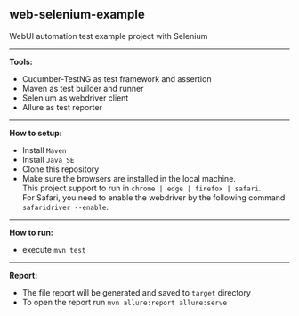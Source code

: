 ## web-selenium-example

WebUI automation test example project with Selenium

---

<b>Tools:</b>

- Cucumber-TestNG as test framework and assertion
- Maven as test builder and runner
- Selenium as webdriver client
- Allure as test reporter

---

<b>How to setup:</b>

- Install `Maven`
- Install `Java SE`
- Clone this repository
- Make sure the browsers are installed in the local machine. \
This project support to run in `chrome | edge | firefox | safari`. \
For Safari, you need to enable the webdriver by the following command `safaridriver --enable`.


---

<b>How to run:</b>

<!-- - For all tests -->

   - execute `mvn test`

<!-- - For specific feature using tags

   - `` -->

---

<b>Report:</b>

- The file report will be generated and saved to `target` directory
- To open the report run `mvn allure:report allure:serve`
